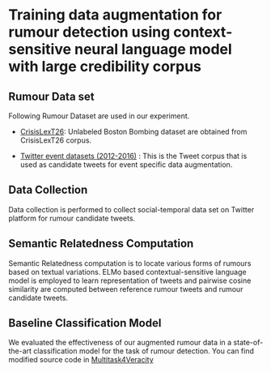 # Training data augmentation for rumour detection using context-sensitive neural language model with large credibility corpus

## Rumour Data set

Following Rumour Dataset are used in our experiment.

* [CrisisLexT26](https://github.com/sajao/CrisisLex/tree/master/data/CrisisLexT26): Unlabeled Boston Bombing dataset are obtained from CrisisLexT26 corpus.

* [Twitter event datasets (2012-2016)](https://figshare.com/articles/Twitter_event_datasets_2012-2016_/5100460) : This is the Tweet corpus that is  used as candidate tweets for event specific data augmentation. 

## Data Collection

Data collection is performed to collect social-temporal data set on Twitter platform for rumour candidate tweets.

## Semantic Relatedness Computation

Semantic Relatedness computation is to locate various forms of rumours based on textual variations. 
ELMo based contextual-sensitive language model is employed to learn representation of tweets and 
pairwise cosine similarity are computed between reference rumour tweets and rumour candidate tweets.

## Baseline Classification Model

We evaluated the effectiveness of our augmented rumour data in a state-of-the-art classification model for the task of rumour detection. You can find modified source code in [Multitask4Veracity](https://github.com/soojihan/Multitask4Veracity)
